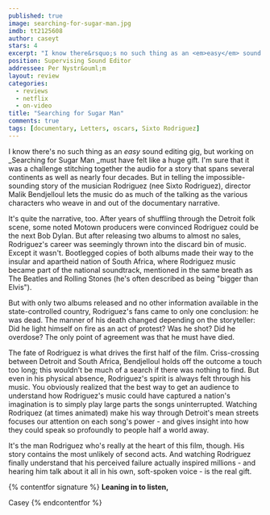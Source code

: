 ```yaml
---
published: true
image: searching-for-sugar-man.jpg
imdb: tt2125608
author: caseyt
stars: 4
excerpt: "I know there&rsquo;s no such thing as an <em>easy</em> sound editing gig, but working on <em>Searching for Sugar Man </em>must have felt like a huge gift. I&rsquo;m sure that it was a challenge stitching together the audio for a story that spans several continents as well as nearly four decades. But in telling the impossible-sounding story of the musician Rodriguez (n&eacute;e Sixto Rodriguez), director Malik Bendjelloul lets the music do as much of the talking as the various characters who weave in and out of the documentary narrative."
position: Supervising Sound Editor
addressee: Per Nystr&ouml;m
layout: review
categories: 
  - reviews
  - netflix
  - on-video
title: "Searching for Sugar Man"
comments: true
tags: [documentary, Letters, oscars, Sixto Rodriguez]
---
```

I know there's no such thing as an _easy_ sound editing gig, but working on _Searching for Sugar Man _must have felt like a huge gift. I'm sure that it was a challenge stitching together the audio for a story that spans several continents as well as nearly four decades. But in telling the impossible-sounding story of the musician Rodriguez (nee Sixto Rodriguez), director Malik Bendjelloul lets the music do as much of the talking as the various characters who weave in and out of the documentary narrative.

It's quite the narrative, too. After years of shuffling through the Detroit folk scene, some noted Motown producers were convinced Rodriguez could be the next Bob Dylan. But after releasing two albums to almost no sales, Rodriguez's career was seemingly thrown into the discard bin of music. Except it wasn't. Bootlegged copies of both albums made their way to the insular and apartheid nation of South Africa, where Rodriguez music became part of the national soundtrack, mentioned in the same breath as The Beatles and Rolling Stones (he's often described as being "bigger than Elvis").

But with only two albums released and no other information available in the state-controlled country, Rodriguez's fans came to only one conclusion: he was dead. The manner of his death changed depending on the storyteller: Did he light himself on fire as an act of protest? Was he shot? Did he overdose? The only point of agreement was that he must have died.

The fate of Rodriguez is what drives the first half of the film. Criss-crossing between Detroit and South Africa, Bendjelloul holds off the outcome a touch too long; this wouldn't be much of a search if there was nothing to find. But even in his physical absence, Rodriguez's spirit is always felt through his music. You obviously realized that the best way to get an audience to understand how Rodriguez's music could have captured a nation's imagination is to simply play large parts the songs uninterrupted. Watching Rodriquez (at times animated) make his way through Detroit's mean streets  focuses our attention on each song's power - and gives insight into how they could speak so profoundly to people half a world away.

It's the man Rodriguez who's really at the heart of this film, though. His story contains the most unlikely of second acts. And watching Rodriguez finally understand that his perceived failure actually inspired millions - and hearing him talk about it all in his own, soft-spoken voice - is the real gift.

{% contentfor signature %}
**Leaning in to listen,**

Casey
{% endcontentfor %}
